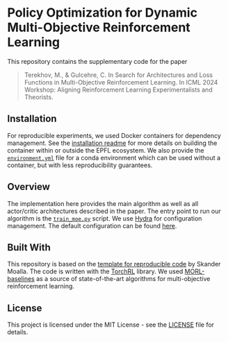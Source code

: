 # Policy Optimization for Dynamic Multi-Objective Reinforcement Learning
This repository contains the supplementary code for the paper
> Terekhov, M., & Gulcehre, C. In Search for Architectures and Loss Functions in Multi-Objective Reinforcement Learning. In ICML 2024 Workshop: Aligning Reinforcement Learning Experimentalists and Theorists.

## Installation
For reproducible experiments, we used Docker containers for dependency management. See the [installation readme](installation/docker-amd64/README.md) for more details on building the container within or outside the EPFL ecosystem. We also provide the [`environment.yml`](installation/docker-amd64/dependencies/environment.yml) file for a conda environment which can be used without a container, but with less reproducibility guarantees.

## Overview
The implementation here provides the main algorithm as well as all actor/critic architectures described in the paper. The entry point to run our algorithm is the [`train_moe.py`](src/pymorl/train_moe.py) script. We use [Hydra](https://hydra.cc/) for configuration management. The default configuration can be found [here](src/pymorl/configs/train_moe.yaml).

## Built With
This repository is based on the [template for reproducible code](https://github.com/CLAIRE-Labo/python-ml-research-template) by Skander Moalla. The code is written with the [TorchRL](https://pytorch.org/rl/stable/index.html) library. We used [MORL-baselines](https://lucasalegre.github.io/morl-baselines/) as a source of state-of-the-art algorithms for multi-objective reinforcement learning.

## License
This project is licensed under the MIT License - see the [LICENSE](LICENSE) file for details.
